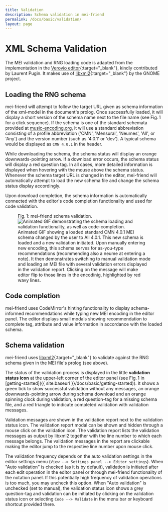 ```yaml
---
title: Validation
description: Schema validation in mei-friend
permalink: /docs/basic/validation/
layout: page
---
```

# XML Schema Validation

The MEI validation and RNG loading code is adapted from the implementation in the [Verovio editor](https://editor.verovio.org){:target="_blank"}, kindly contributed by Laurent Pugin. It makes use of [libxml2](https://gitlab.gnome.org/GNOME/libxml2/){:target="_blank"} by the GNOME project. 


## Loading the RNG schema

mei-friend will attempt to follow the target URL given as schema information of the xml-model in the document's prolog. Once successfully loaded, it will display a short version of the schema name next to the file name (see Fig.&thinsp;1 for a click sequence). If the schema is one of the standard schemata provided at [music-encoding.org](https://music-encoding.org/resources/schemas.html), it will use a standard abbreviation consisting of a profile abbreviation ('CMN', 'Mensural', 'Neumes', 'All', or 'Any') and the version number (such as '4.0.1' or 'dev'). A typical schema would be displayed as `CMN 4.0.1` in the header.

While downloading the schema, the schema status will display an orange downwards-pointing arrow. If a download error occurs, the schema status will display a red question tag. In all cases, more detailed information is displayed when hovering with the mouse above the schema status. Whenever the schema target URL is changed in the editor, mei-friend will automatically attempt to load the new schema file and change the schema status display accordingly.

Upon download completion, the schema information is automatically connected with the editor's code completion functionality and used for code validation. 

<figure class="figure">
    <div class="figure-title">Fig.&thinsp;1: mei-friend schema validation.</div>
        <img class="figure-img" src="{{ site.baseurl }}/assets/img/mei-friend-validation.gif" 
            alt="Animated GIF demonstrating the schema loading and validation functionality, as well as code-completion." />
    <figcaption class="figure-caption">Animated GIF showing a loaded standard CMN 4.0.1 MEI schema changed by the user to All 4.0.1. This new schema is loaded and a new validation initiated. Upon manually entering new encoding, this schema serves for as-you-type recommendations (recommending also a neume at entering a note). It then demonstrates switching to manual validation mode and loading an MEI file with several validation errors displayed in the validation report. Clicking on the message will make editor flip to those lines in the encodinig, highlighted by red wavy lines.</figcaption>
</figure>

## Code completion

mei-friend uses CodeMirror's hinting functionality to display schema-informed recommendations while typing new MEI encoding in the editor panel. The editor displays small modals showing recommendation to complete tag, attribute and value information in accordance with the loaded schema. 

## Schema validation

mei-friend uses [libxml2](https://gitlab.gnome.org/GNOME/libxml2/){:target="_blank"} to validate against the RNG schema given in the MEI file's prolog (see above). 

The status of the validation process is displayed in the little **validation status icon** at the upper-left corner of the editor panel (see Fig.&thinsp;1 in [getting-started]({{ site.baseurl }}/docs/basic/getting-started)). It shows a green tick to show successful validation without any messages, an orange downwards-pointing arrow during schema download and an orange spinning clock during validation, a red question-tag for a missing schema file, and a red triangle to indicate completed validation with validation messages. 

Validation messages are shown in the validation report next to the validation status icon. The validation report modal can be shown and hidden through a mouse click on the validation icon. The validation report lists the validation messages as output by libxml2 together with the line number to which each message belongs. The validation messages in the report are clickable making the editor jump to the respective line number upon mouse click.

The validation frequency depends on the auto validation settings in the editor settings menu (`View --> Settings panel --> Editor settings`). When "Auto validation" is checked (as it is by default), validation is initiated after each edit operation in the editor panel or through mei-friend functionality of the notation panel. If this potentially high frequency of validation operations is too much, you may uncheck this option. When "Auto validation" is unchecked (set to manual), the validation status icon shows a grey question-tag and validation can be initiated by clicking on the validation status icon or selecting `Code --> Validate` in the menu bar or keyboard shortcut provided there. 


